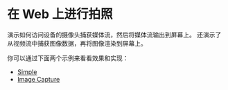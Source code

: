 # 在 Web 上进行拍照

演示如何访问设备的摄像头捕获媒体流，然后将媒体流输出到屏幕上。
还演示了从视频流中捕获图像数据，再将图像渲染到屏幕上。

你可以通过下面两个示例来看看效果和实现：

- [Simple](./01_simple)
- [Image Capture](./02_imageCapture)